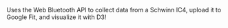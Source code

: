Uses the Web Bluetooth API to collect data from a Schwinn IC4, upload it to Google Fit,
and visualize it with D3!
